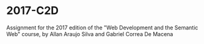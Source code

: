 # 2017-C2D
Assignment for the 2017 edition of the "Web Development and the Semantic Web" course, by Allan Araujo Silva and Gabriel Correa De Macena
